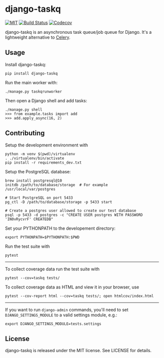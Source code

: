 # django-taskq

[![MIT](https://img.shields.io/github/license/ipsosante/django-taskq.svg)](https://tldrlegal.com/license/mit-license)
[![Build Status](https://img.shields.io/travis/ipsosante/django-taskq/master.svg)](https://travis-ci.org/ipsosante/django-taskq)
[![Codecov](https://img.shields.io/codecov/c/github/ipsosante/django-taskq/master.svg)](https://codecov.io/gh/ipsosante/django-taskq)

django-taskq is an asynchronous task queue/job queue for Django. It's a lightweight alternative to [Celery](http://www.celeryproject.org/).

## Usage

Install django-taskq:

    pip install django-taskq


Run the main worker with:

    ./manage.py taskqrunworker

Then open a Django shell and add tasks:

    ./manage.py shell
    >>> from example.tasks import add
    >>> add.apply_async(16, 2)

## Contributing

Setup the development environment with

    python -m venv $(pwd)/virtualenv
    . ./virtualenv/bin/activate
	pip install -r requirements_dev.txt

Setup the PostgreSQL database:

    brew install postgresql@10
    initdb /path/to/database/storage  # For example /usr/local/var/postgres

    # Start PostgreSQL on port 5433
    pg_ctl -D /path/to/database/storage -p 5433 start

    # Create a postgres user allowed to create our test database
    psql -p 5433 -d postgres -c "CREATE USER postgres WITH PASSWORD 'IN0vRycvrF' CREATEDB"

Set your PYTHONPATH to the developement directory:

    export PYTHONPATH=$PYTHONPATH:$PWD

Run the test suite with

    pytest


----------

To collect coverage data run the test suite with

    pytest --cov=taskq tests/

To collect coverage data as HTML and view it in your browser, use

    pytest --cov-report html --cov=taskq tests/; open htmlcov/index.html

----------

If you want to run `django-admin` commands, you'll need to set `DJANGO_SETTINGS_MODULE` to a valid settings module, e.g.:

    export DJANGO_SETTINGS_MODULE=tests.settings

## License

django-taskq is released under the MIT license. See LICENSE for details.
